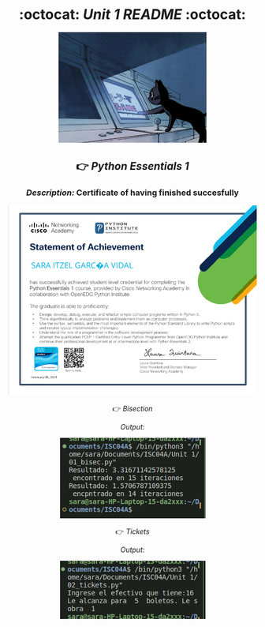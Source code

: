<div align=center>

# :octocat: _Unit 1 README_ :octocat:


<img alt="cat" src= 'imag/cat.gif'
width='300' />



 <h2> 
 
 :point_right:  _Python Essentials 1_  </h2>

<h3>

_Description:_ Certificate of having finished succesfully </h3>

![p1](imag/certificate.png) 

 :point_right:  _Bisection_  </h2>


_Output:_


![p1](imag/bisec.png) 


 :point_right:  _Tickets_  </h2>

_Output:_


![p1](imag/tick.png) 